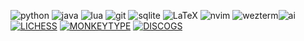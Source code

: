 ![python](https://img.shields.io/badge/Python-3776AB?style=for-the-badge&logo=python&logoColor=white)
![java](https://img.shields.io/badge/Java-ED8B00?style=for-the-badge&logo=openjdk&logoColor=white)
![lua](https://img.shields.io/badge/Lua-2C2D72?style=for-the-badge&logo=lua&logoColor=white)
![git](https://img.shields.io/badge/GIT-E44C30?style=for-the-badge&logo=git&logoColor=white)
![sqlite](https://img.shields.io/badge/SQLite-07405E?style=for-the-badge&logo=sqlite&logoColor=white)
![LaTeX](https://img.shields.io/badge/LaTeX-008080.svg?style=for-the-badge&logo=LaTeX&logoColor=white)
![nvim](https://img.shields.io/badge/NeoVim-%2357A143.svg?&style=for-the-badge&logo=neovim&logoColor=white)
![wezterm](https://img.shields.io/badge/WezTerm-4E49EE.svg?style=for-the-badge&logo=WezTerm&logoColor=white)![ai](https://img.shields.io/badge/Adobe%20Illustrator-FF9A00.svg?style=for-the-badge&logo=Adobe-Illustrator&logoColor=white)
[![LICHESS](https://img.shields.io/badge/-blitz%3A%201996-333333?style=for-the-badge&logo=lichess&logoColor=white&label=lichess&color=D3D3D3&labelColor=333333)](https://lichess.org/@/elib)
[![MONKEYTYPE](https://img.shields.io/badge/-79%20WPM-E2B714?style=for-the-badge&logo=monkeytype&logoColor=black&label=monkeytype&color=black&labelColor=E2B714)](https://monkeytype.com/profile/THUNDER-SLOTH)
[![DISCOGS](https://img.shields.io/badge/-%241.0k-333333?style=for-the-badge&logo=discogs&logoColor=white&label=discogs&color=D3D3D3&labelColor=333333)](https://www.discogs.com/user/THUNDER-SLOTH)

